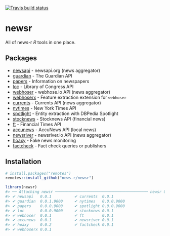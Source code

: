 
<!-- README.md is generated from README.Rmd. Please edit that file -->

<!-- badges: start -->

[![Travis build
status](https://travis-ci.org/news-r/newsr.svg?branch=master)](https://travis-ci.org/news-r/newsr)
<!-- badges: end -->

# newsr

All of news-r *R* tools in one place.

## Packages

  - [newsapi](https://github.com/news-r/newsapi) - newsapi.org (news
    aggregator)
  - [guardian](https://github.com/news-r/guardian) - The Guardian API
  - [papers](https://github.com/news-r/papers) - Information on
    newspapers
  - [loc](https://github.com/news-r/loc) - Library of Congress API
  - [webhoser](https://github.com/news-r/webhoser) - webhose.io API
    (news aggregator)
  - [webhoserx](https://github.com/news-r/webhoserx) - Feature
    extraction extension for `webhoser`
  - [currents](https://github.com/news-r/currents) - Currents API (news
    aggregator)
  - [nytimes](https://github.com/news-r/nytimes) - New York Times API
  - [spotlight](https://github.com/news-r/spotlight) - Entity extraction
    with DBPedia Spotlight
  - [stocknews](https://github.com/news-r/stocknews) - Stocknews API
    (financial news)
  - [ft](https://github.com/news-r/ft) - Financial Times API
  - [accunews](https://github.com/news-r/accunews) - AccuNews API (local
    news)
  - [newsriver](https://github.com/news-r/newsriver) - newsriver.io API
    (news aggregator)
  - [hoaxy](https://github.com/news-r/hoaxy) - Fake news monitoring
  - [factcheck](https://github.com/news-r/hoaxy) - Fact check queries or
    publishers

## Installation

``` r
# install.packages("remotes")
remotes::install_github("news-r/newsr")
```

``` r
library(newsr)
#> ── Attaching newsr ───────────────────────────────────────── newsr 0.0.1 ──
#> ✔ newsapi   0.0.1          ✔ currents  0.0.1     
#> ✔ guardian  0.0.1.9000     ✔ nytimes   0.0.0.9000
#> ✔ papers    0.0.0.9000     ✔ spotlight 0.0.0.9000
#> ✔ loc       0.0.0.9000     ✔ stocknews 0.0.1     
#> ✔ webhoser  0.0.1          ✔ ft        0.0.1     
#> ✔ accunews  0.0.1          ✔ newsriver 0.0.1     
#> ✔ hoaxy     0.0.2          ✔ factcheck 0.0.1     
#> ✔ webhoserx 0.0.1
```
